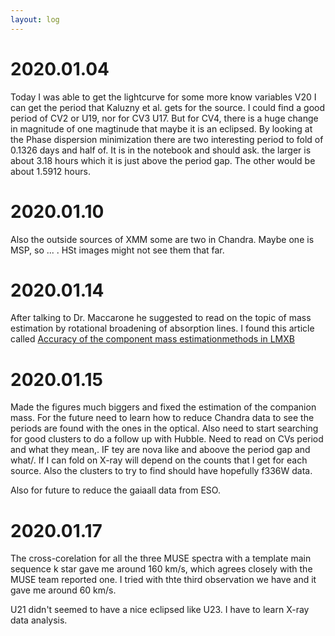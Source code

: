 ```yaml
---
layout: log
---
```



# 2020.01.04


Today I was able to get the lightcurve for some more know variables V20 I can get the period that Kaluzny et al. gets for the source. I could find a good period of CV2 or U19, nor for CV3 U17. But for CV4, there is a huge change in magnitude of one magtinude that maybe it is an eclipsed. By looking at the Phase dispersion minimization there are two interesting period to fold of 0.1326 days and half of. It is in the notebook and should ask. the larger is about 3.18 hours which it is just above the period gap. The other would be about 1.5912 hours. 



# 2020.01.10


Also the outside sources of XMM some are two in Chandra. Maybe one is MSP, so ... . HSt images might not see them that far. 

# 2020.01.14

After talking to Dr. Maccarone he suggested to read on the topic of mass estimation by rotational broadening of absorption lines. I found this article called [Accuracy of the component mass estimationmethods in LMXB](https://arxiv.org/abs/1612.05042)

# 2020.01.15

Made the figures much biggers and fixed the estimation of the companion mass. For the future need to learn how to reduce Chandra data to see the periods are found with the ones in the optical. Also need to start searching for good clusters to do a follow up with Hubble. Need to read on CVs period and what they mean,. IF tey are nova like and aboove the period gap and what/. If I can fold on X-ray will depend on the counts that I get for each source. Also the clusters to try to find should have hopefully f336W data. 

Also for future to reduce the gaiaall data from ESO.



# 2020.01.17

The cross-corelation for all the three MUSE spectra with a template main sequence k star gave me around 160 km/s, which agrees closely with the MUSE team reported one. I tried with thte third observation we have and it gave me around 60 km/s. 

U21 didn't seemed to have a nice eclipsed like U23. I have to learn X-ray data analysis. 

